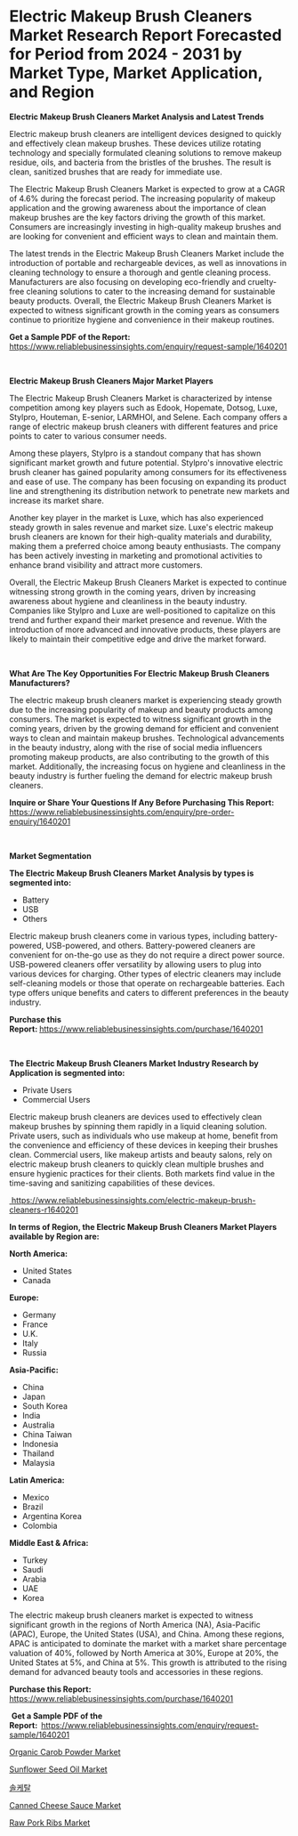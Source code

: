 <p><h1>Electric Makeup Brush Cleaners Market Research Report Forecasted for Period from 2024 -  2031 by Market Type, Market Application, and Region</h1></p><p><strong>Electric Makeup Brush Cleaners Market Analysis and Latest Trends</strong></p>
<p><p>Electric makeup brush cleaners are intelligent devices designed to quickly and effectively clean makeup brushes. These devices utilize rotating technology and specially formulated cleaning solutions to remove makeup residue, oils, and bacteria from the bristles of the brushes. The result is clean, sanitized brushes that are ready for immediate use.</p><p>The Electric Makeup Brush Cleaners Market is expected to grow at a CAGR of 4.6% during the forecast period. The increasing popularity of makeup application and the growing awareness about the importance of clean makeup brushes are the key factors driving the growth of this market. Consumers are increasingly investing in high-quality makeup brushes and are looking for convenient and efficient ways to clean and maintain them.</p><p>The latest trends in the Electric Makeup Brush Cleaners Market include the introduction of portable and rechargeable devices, as well as innovations in cleaning technology to ensure a thorough and gentle cleaning process. Manufacturers are also focusing on developing eco-friendly and cruelty-free cleaning solutions to cater to the increasing demand for sustainable beauty products. Overall, the Electric Makeup Brush Cleaners Market is expected to witness significant growth in the coming years as consumers continue to prioritize hygiene and convenience in their makeup routines.</p></p>
<p><strong>Get a Sample PDF of the Report:&nbsp;</strong> <a href="https://www.reliablebusinessinsights.com/enquiry/request-sample/1640201">https://www.reliablebusinessinsights.com/enquiry/request-sample/1640201</a></p>
<p>&nbsp;</p>
<p><strong>Electric Makeup Brush Cleaners Major Market Players</strong></p>
<p><p>The Electric Makeup Brush Cleaners Market is characterized by intense competition among key players such as Edook, Hopemate, Dotsog, Luxe, Stylpro, Houteman, E-senior, LARMHOI, and Selene. Each company offers a range of electric makeup brush cleaners with different features and price points to cater to various consumer needs.</p><p>Among these players, Stylpro is a standout company that has shown significant market growth and future potential. Stylpro's innovative electric brush cleaner has gained popularity among consumers for its effectiveness and ease of use. The company has been focusing on expanding its product line and strengthening its distribution network to penetrate new markets and increase its market share.</p><p>Another key player in the market is Luxe, which has also experienced steady growth in sales revenue and market size. Luxe's electric makeup brush cleaners are known for their high-quality materials and durability, making them a preferred choice among beauty enthusiasts. The company has been actively investing in marketing and promotional activities to enhance brand visibility and attract more customers.</p><p>Overall, the Electric Makeup Brush Cleaners Market is expected to continue witnessing strong growth in the coming years, driven by increasing awareness about hygiene and cleanliness in the beauty industry. Companies like Stylpro and Luxe are well-positioned to capitalize on this trend and further expand their market presence and revenue. With the introduction of more advanced and innovative products, these players are likely to maintain their competitive edge and drive the market forward.</p></p>
<p>&nbsp;</p>
<p><strong>What Are The Key Opportunities For Electric Makeup Brush Cleaners Manufacturers?</strong></p>
<p><p>The electric makeup brush cleaners market is experiencing steady growth due to the increasing popularity of makeup and beauty products among consumers. The market is expected to witness significant growth in the coming years, driven by the growing demand for efficient and convenient ways to clean and maintain makeup brushes. Technological advancements in the beauty industry, along with the rise of social media influencers promoting makeup products, are also contributing to the growth of this market. Additionally, the increasing focus on hygiene and cleanliness in the beauty industry is further fueling the demand for electric makeup brush cleaners.</p></p>
<p><strong>Inquire or Share Your Questions If Any Before Purchasing This Report:</strong> <a href="https://www.reliablebusinessinsights.com/enquiry/pre-order-enquiry/1640201">https://www.reliablebusinessinsights.com/enquiry/pre-order-enquiry/1640201</a></p>
<p>&nbsp;</p>
<p><strong>Market Segmentation</strong></p>
<p><strong>The Electric Makeup Brush Cleaners Market Analysis by types is segmented into:</strong></p>
<p><ul><li>Battery</li><li>USB</li><li>Others</li></ul></p>
<p><p>Electric makeup brush cleaners come in various types, including battery-powered, USB-powered, and others. Battery-powered cleaners are convenient for on-the-go use as they do not require a direct power source. USB-powered cleaners offer versatility by allowing users to plug into various devices for charging. Other types of electric cleaners may include self-cleaning models or those that operate on rechargeable batteries. Each type offers unique benefits and caters to different preferences in the beauty industry.</p></p>
<p><strong>Purchase this Report:&nbsp;</strong><a href="https://www.reliablebusinessinsights.com/purchase/1640201">https://www.reliablebusinessinsights.com/purchase/1640201</a></p>
<p>&nbsp;</p>
<p><strong>The Electric Makeup Brush Cleaners Market Industry Research by Application is segmented into:</strong></p>
<p><ul><li>Private Users</li><li>Commercial Users</li></ul></p>
<p><p>Electric makeup brush cleaners are devices used to effectively clean makeup brushes by spinning them rapidly in a liquid cleaning solution. Private users, such as individuals who use makeup at home, benefit from the convenience and efficiency of these devices in keeping their brushes clean. Commercial users, like makeup artists and beauty salons, rely on electric makeup brush cleaners to quickly clean multiple brushes and ensure hygienic practices for their clients. Both markets find value in the time-saving and sanitizing capabilities of these devices.</p></p>
<p><a href="https://www.reliablebusinessinsights.com/electric-makeup-brush-cleaners-r1640201">&nbsp;https://www.reliablebusinessinsights.com/electric-makeup-brush-cleaners-r1640201</a></p>
<p><strong>In terms of Region, the Electric Makeup Brush Cleaners Market Players available by Region are:</strong></p>
<p>
    <p> <strong> North America: </strong>
        <ul>
            <li>United States</li>
            <li>Canada</li>
        </ul>
        </p> 
    <p> <strong> Europe: </strong>
        <ul>
            <li>Germany</li>
            <li>France</li>
            <li>U.K.</li>
            <li>Italy</li>
            <li>Russia</li>
        </ul>
        </p> 
    <p> <strong> Asia-Pacific: </strong>
        <ul>
            <li>China</li>
            <li>Japan</li>
            <li>South Korea</li>
            <li>India</li>
            <li>Australia</li>
            <li>China Taiwan</li>
            <li>Indonesia</li>
            <li>Thailand</li>
            <li>Malaysia</li>
        </ul>
        </p> 
    <p> <strong> Latin America: </strong>
        <ul>
            <li>Mexico</li>
            <li>Brazil</li>
            <li>Argentina Korea</li>
            <li>Colombia</li>
        </ul>
        </p> 
    <p> <strong> Middle East & Africa: </strong>
        <ul>
            <li>Turkey</li>
            <li>Saudi</li>
            <li>Arabia</li>
            <li>UAE</li>
            <li>Korea</li>
        </ul>
    </p>
    </p>
<p><p>The electric makeup brush cleaners market is expected to witness significant growth in the regions of North America (NA), Asia-Pacific (APAC), Europe, the United States (USA), and China. Among these regions, APAC is anticipated to dominate the market with a market share percentage valuation of 40%, followed by North America at 30%, Europe at 20%, the United States at 5%, and China at 5%. This growth is attributed to the rising demand for advanced beauty tools and accessories in these regions.</p></p>
<p><strong>Purchase this Report: </strong><a href="https://www.reliablebusinessinsights.com/purchase/1640201">https://www.reliablebusinessinsights.com/purchase/1640201</a></p>
<p>&nbsp;<strong>Get a Sample PDF of the Report:&nbsp;&nbsp;</strong><a href="https://www.reliablebusinessinsights.com/enquiry/request-sample/1640201">https://www.reliablebusinessinsights.com/enquiry/request-sample/1640201</a></p>
<p><strong></strong></p>
<p><p><a href="https://medium.com/@electatowne2023/future-trends-in-global-organic-carob-powder-market-market-insights-and-analysis-from-2024-to-2031-7c7ba58d8f9e">Organic Carob Powder Market</a></p><p><a href="https://medium.com/@gracielawharris42024/evaluating-global-sunflower-seed-oil-market-trends-and-growth-opportunities-by-region-type-67e446f6462e">Sunflower Seed Oil Market</a></p><p><a href="https://github.com/laholand/Market-Research-Report-List-5/blob/main/950252178522.md">솔케탈</a></p><p><a href="https://medium.com/@bosdendes/canned-cheese-sauce-market-size-share-trends-analysis-report-by-end-use-supermarkets-and-0d01f5be7c8d">Canned Cheese Sauce Market</a></p><p><a href="https://medium.com/@ethanlehner/raw-pork-ribs-market-size-share-analysis-growth-trends-forecasts-2024-2031-62927d51d18e">Raw Pork Ribs Market</a></p></p>